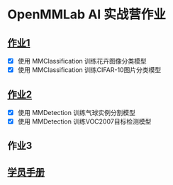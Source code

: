 # OpenMMLab AI 实战营作业

## [作业1](https://github.com/open-mmlab/OpenMMLabCamp/issues/7)
- [x] 使用 MMClassification 训练花卉图像分类模型
- [x] 使用 MMClassification 训练CIFAR-10图片分类模型

## [作业2](https://github.com/open-mmlab/OpenMMLabCamp/issues/30)
- [x] 使用 MMDetection 训练气球实例分割模型
- [x] 使用 MMDetection 训练VOC2007目标检测模型

## 作业3

## [学员手册](https://aicarrier.feishu.cn/docx/QMRzd0NoxokuKvxNfS3car1EnHh)